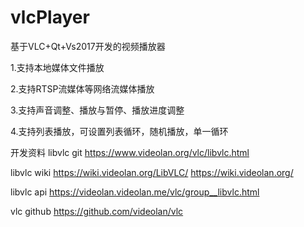 # vlcPlayer
基于VLC+Qt+Vs2017开发的视频播放器

1.支持本地媒体文件播放

2.支持RTSP流媒体等网络流媒体播放

3.支持声音调整、播放与暂停、播放进度调整

4.支持列表播放，可设置列表循环，随机播放，单一循环


开发资料 
libvlc git 
https://www.videolan.org/vlc/libvlc.html 

libvlc wiki 
https://wiki.videolan.org/LibVLC/ 
https://wiki.videolan.org/ 

libvlc api 
https://videolan.videolan.me/vlc/group__libvlc.html 

vlc github 
https://github.com/videolan/vlc

